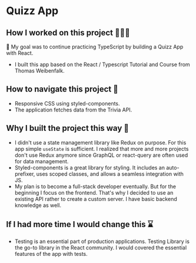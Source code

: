 # Quizz App

## How I worked on this project 👩🏼‍💻

🚀 My goal was to continue practicing TypeScript by building a Quizz App with React.

- I built this app based on the React / Typescript Tutorial and Course from Thomas Weibenfalk.

## How to navigate this project 🧭

- Responsive CSS using styled-components.
- The application fetches data from the Trivia API.

## Why I built the project this way 🚧

- I didn't use a state management library like Redux on purpose. For this app simple `useState` is sufficient. I realized that more and more projects don't use Redux anymore since GraphQL or react-query are often used for data management.
- Styled-components is a great library for styling. It includes an auto-prefixer, uses scoped classes, and allows a seamless integration with JS.
- My plan is to become a full-stack developer eventually. But for the beginning I focus on the frontend. That's why I decided to use an existing API rather to create a custom server. I have basic backend knowledge as well.

## If I had more time I would change this ⌛

- Testing is an essential part of production applications. Testing Library is the go-to library in the
  React community. I would covered the essential features of the app with tests.
